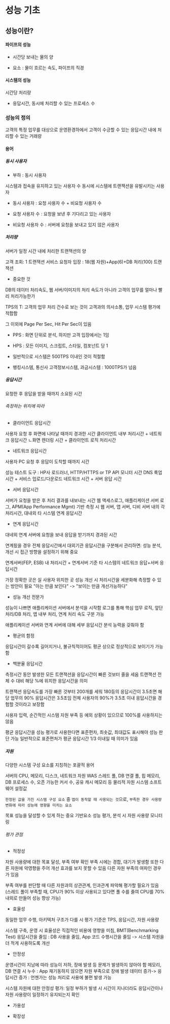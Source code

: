 # 성능 기초

## 성능이란?

#### 파이프의 성능

* 시간당 보내는 물의 양

* 요소 : 물이 흐르는 속도, 파이프의 직경

#### 시스템의 성능

시간당 처리량

* 응답시간, 동시에 처리할 수 있는 프로세스 수

### 성능의 정의

고객의 특정 업무를 대상으로 운영환경하에서 고객이 수긍할 수 있는 응답시간 내에 처리할 수 있는 거래량

#### 용어

##### 동시 사용자

* 부하 : 동시 사용자

시스템과 접속을 유지하고 있는 사용자 수
동시에 시스템에 트랜잭션을 유발시키는 사용자

* 동시 사용자 : 요청 사용자 수 + 비요청 사용자 수

* 요청 사용자 수 : 요청을 보낸 후 기다리고 있는 사용자

* 비요청 사용자 수 : 서버에 요청을 보내고 있지 않은 사용자

##### 처리량

서버가 일정 시간 내에 처리한 트랜잭션의 양

고객 조회: 1 트랜잭션
서비스 요청자 입장 : 18(웹 자원)+App(6)+DB 처리(100) 트랜잭션

* 중요한 것

DB의 데이터 처리속도, 웹 서버/이미지의 처리 속도가 아니라 고객의 업무를 얼마나 빨리 처리가능한가

TPS의 T: 고객의 업무 처리 건수로 보는 것이 고객과의 의사소통, 업무 시스템 평가에 적합함

그 이외에 Page Per Sec, Hit Per Sec이 있음

* PPS : 화면 단위로 분석, 하지만 고객 입장에서는 1임

* HPS : 모든 이미지, 스크립트, 스타일, 컴포넌트 당 1

* 일반적으로 시스템은 500TPS 이내인 것이 적절함

* 뱅킹시스템, 통신사 고객정보시스템, 과금시스템 : 1000TPS가 넘음

##### 응답시간

요청한 후 응답을 받을 때까지 소요된 시간

###### 측정하는 위치에 따라

* 클라이언트 응답시간

사용자 요청 후 화면에 나타날 때까지 경과한 시간
클라이언트 내부 처리시간 + 네트워크 응답시간
ㄴ화면 렌더링 시간 + 클라이언트 로직 처리시간

* 네트워크 응답시간

사용자 PC 요청 후 응답이 도착할 때까지 시간

성능 테스트 도구 : HP사 로드러너, HTTP/HTTPS or TP API 모니터 시간
DNS 룩업 시간 + 서비스 업로드/다운로드 네트워크 시간 + 서버 응답 시간

* 서버 응답시간

서버가 요청을 받은 후 처리 결과를 내보내는 시간
웹 액세스로그, 애플리케이션 서버 로그, APM(App Performance Mgmt) 기반 측정 시
웹 서버, 앱 서버, 디비 서버 내의 각 처리시간, 대내외 타 시스템 연계 응답시간

* 연계 응답시간

대네외 연계 서버에 요청을 보내 응답을 받기까지 경과된 시간

연계됬을 경우 전체 응답시간에서 대외기관 응답시간을 구분해서 관리하면:
    성능 분석, 개선 시 접근 방향을 설정하기 위해 중요

연계서버(FEP, ESB) 내 처리시간 + 연계서버 기준 타 시스템의 네트워크 응답+서버 응답시간

가장 정확한 곳은 실 사용자 위치한 곳
성능 개선 시 처리시간을 세분화해 측정할 수 있는 방안이 필요
"아는 만큼 보인다" -> "보이는 만큼 개선가능하다"

* 성능 개선 전문가

성능이 나쁘면 애플리케이션 서버에서 분석을 시작함
로그를 통해 핵심 업무 로직, 앞단 처리/DB 처리, 앱 내부 처리, 연계 처리 속도 구분 가능

애플리케이션 서버와 연계 서버에 대해 세부 응답시간 분석 능력을 갖춰야 함

* 평균의 함정

응답시간이 갈수록 길어지거나, 불규칙적이어도 평균 상으로 정상적으로 보이기가 가능함

* 백분율 응답시간

측정시간 동안 발생한 모든 트랜잭션을 응답시간이 빠른 것보터 줄을 세움
트랜잭션 전체 수 대비 해당 %에 위치한 응답시간을 의미

트랜잭션 응답속도를 가장 빠른 것부터 200개를 세워 180등의 응답시간이 3.5초면 해당 업무의 90% 응답시간은 3.5초임
전체 사용자의 90%가 3.5초 이내 응답시간을 경험할 것이라고 보장함

사용자 입력, 순간적인 시스템 자원 부족 등 예외 상황이 있으므로 100%를 사용하지는 않음

평균 응답시간을 성능 평가로 사용한다면 표준편차, 최솟값, 최대값도 표시해야 성능 판단 가능
일반적으로 표준편처가 평균 응답시간 1/3 이내일 때 의미가 있음

##### 자원

다양한 시스템 구성 요소를 지칭하는 포괄적 용어

서버의 CPU, 메모리, 디스크, 네트워크 자원
WAS 스레드 풀, DB 연결 풀, 힙 메모리, DB 프로세스 수, 오픈 가능한 커서 수, 공유 캐시 메모리 등 물리적 자원
시스템 소프트웨어 설정값

`한정된 값을 가진 시스템 구성 요소` 중 `앱이 동작할 때 사용되는 것`으로, `부족한 경우 사용량 변화에 따라 성능에 영향을 미치는 요소`

목표 성능을 달성할 수 있게 하는 중요 기반요소
성능 평가, 분석 시 자원 사용량 모니터링

###### 평가 관점

* 적정성

자원 사용량에 대한 목표 달성, 부족 여부 확인
부족 시에는 경합, 대기가 발생함
또한 다른 자원에 악영향을 주어 개선 효과를 보지 못할 수 있음
다른 자원 부족의 여파인 경우가 있음

부족 여부를 판단할 때 다른 자원과의 상관관계, 인과관계 파악해 평가할 필요가 있음
(스레드 풀이 부족할 때, CPU가 90% 이상 사용되고 있다면 풀 수를 줄여 CPU를 70% 내외로 만들어 성능 향상 가능)

* 효율성

동일한 업무 수행, 아키텍처 구조가 다를 시 평가 기준은 TPS, 응답시간, 자원 사용량

시스템 구축, 운영 시 효율성은 직접적인 비용에 영향을 미침, BMT(Benchmarking Test)
응답시간을 줄임 : DB 사용을 줄임, App 코드 수행시간을 줄임 -> 시스템 자원을 더 적게 사용하도록 개선

* 안정성

운영시간이 지남에 따라 성능이 저하, 장애 발생 등 문제가 발생하지 않아야 함
메모리, DB 연결 시 누수 : App 재기동하지 않으면 자원 부족으로 장애 발생
데이터 증가-> 응답시간 증가 : 언젠가는 성능 처리로 사용에 불편 발생 가능

시스템 자원에 대한 안정성 평가: 일정 부하가 발생 시 시간이 지나더라도 응답시간이나 자원 사용량이 일정하기 유지되는지 확인

* 가용성

* 확장성